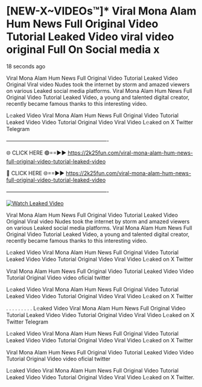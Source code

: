 # [NEW-X~VIDEOs™]* Viral Mona Alam Hum News Full Original Video Tutorial Leaked Video viral video original Full On Social media x

18 seconds ago

Viral Mona Alam Hum News Full Original Video Tutorial Leaked Video Original Viral video Nudes took the internet by storm and amazed viewers on various Leaked social media platforms. Viral Mona Alam Hum News Full Original Video Tutorial Leaked Video, a young and talented digital creator, recently became famous thanks to this interesting video.

L𝚎aked Video Viral Mona Alam Hum News Full Original Video Tutorial Leaked Video Video Tutorial Original Video Viral Video L𝚎aked on X Twitter Telegram

———————————————————-

🌐 CLICK HERE 🟢==►► https://2k25fun.com/viral-mona-alam-hum-news-full-original-video-tutorial-leaked-video

🔴 CLICK HERE 🌐==►► https://2k25fun.com/viral-mona-alam-hum-news-full-original-video-tutorial-leaked-video

———————————————————-

[![Watch Leaked Video](https://miro.medium.com/v2/resize:fit:828/format:webp/1*cilzJN44JGOrTw9NJCrNHA.gif "Watch Leaked Video")](https://2k25fun.com/viral-mona-alam-hum-news-full-original-video-tutorial-leaked-video)

Viral Mona Alam Hum News Full Original Video Tutorial Leaked Video Original Viral video Nudes took the internet by storm and amazed viewers on various Leaked social media platforms. Viral Mona Alam Hum News Full Original Video Tutorial Leaked Video, a young and talented digital creator, recently became famous thanks to this interesting video.

L𝚎aked Video Viral Mona Alam Hum News Full Original Video Tutorial Leaked Video Video Tutorial Original Video Viral Video L𝚎aked on X Twitter

Viral Mona Alam Hum News Full Original Video Tutorial Leaked Video Video Tutorial Original Video video oficial twitter

L𝚎aked Video Viral Mona Alam Hum News Full Original Video Tutorial Leaked Video Video Tutorial Original Video Viral Video L𝚎aked on X Twitter

. . . . . . . . . L𝚎aked Video Viral Mona Alam Hum News Full Original Video Tutorial Leaked Video Video Tutorial Original Video Viral Video L𝚎aked on X Twitter Telegram

L𝚎aked Video Viral Mona Alam Hum News Full Original Video Tutorial Leaked Video Video Tutorial Original Video Viral Video L𝚎aked on X Twitter

Viral Mona Alam Hum News Full Original Video Tutorial Leaked Video Video Tutorial Original Video video oficial twitter

L𝚎aked Video Viral Mona Alam Hum News Full Original Video Tutorial Leaked Video Video Tutorial Original Video Viral Video L𝚎aked on X Twitter.